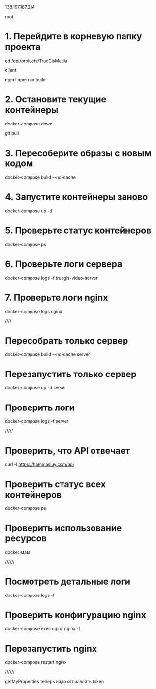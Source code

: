138.197.187.214

root

# 1. Перейдите в корневую папку проекта

cd /opt/projects/TrueGisMedia

client

npm i
npm run build

# 2. Остановите текущие контейнеры

docker-compose down

git pull

# 3. Пересоберите образы с новым кодом

docker-compose build --no-cache

# 4. Запустите контейнеры заново

docker-compose up -d

# 5. Проверьте статус контейнеров

docker-compose ps

# 6. Проверьте логи сервера

docker-compose logs -f truegis-video-server

# 7. Проверьте логи nginx

docker-compose logs nginx

////

# Пересобрать только сервер

docker-compose build --no-cache server

# Перезапустить только сервер

docker-compose up -d server

# Проверить логи

docker-compose logs -f server

/////

# Проверить, что API отвечает

curl -I https://hammasiuy.com/api

# Проверить статус всех контейнеров

docker-compose ps

# Проверить использование ресурсов

docker stats

//////

# Посмотреть детальные логи

docker-compose logs -f

# Проверить конфигурацию nginx

docker-compose exec nginx nginx -t

# Перезапустить nginx

docker-compose restart nginx

//////

getMyProperties теперь надо отправлять token
